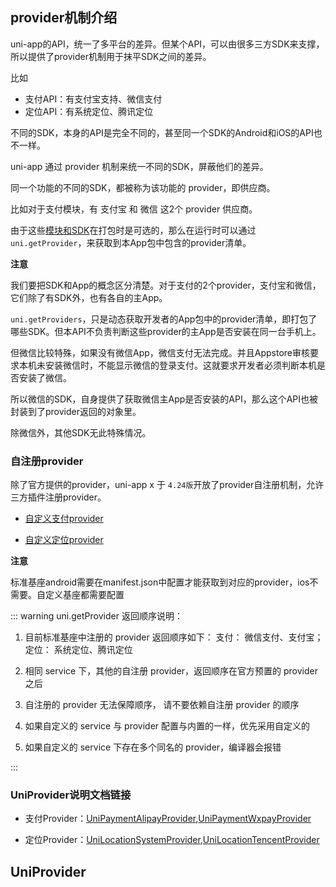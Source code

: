 ## provider机制介绍

uni-app的API，统一了多平台的差异。但某个API，可以由很多三方SDK来支撑，所以提供了provider机制用于抹平SDK之间的差异。

比如
- 支付API：有支付宝支持、微信支付
- 定位API：有系统定位、腾讯定位

不同的SDK，本身的API是完全不同的，甚至同一个SDK的Android和iOS的API也不一样。

uni-app 通过 provider 机制来统一不同的SDK，屏蔽他们的差异。

同一个功能的不同的SDK，都被称为该功能的 provider，即供应商。

比如对于支付模块，有 支付宝 和 微信 这2个 provider 供应商。

由于这些[模块和SDK](../collocation/manifest-modules.md)在打包时是可选的，那么在运行时可以通过 `uni.getProvider`，来获取到本App包中包含的provider清单。

**注意**

我们要把SDK和App的概念区分清楚。对于支付的2个provider，支付宝和微信，它们除了有SDK外，也有各自的主App。

`uni.getProviders`，只是动态获取开发者的App包中的provider清单，即打包了哪些SDK。但本API不负责判断这些provider的主App是否安装在同一台手机上。

但微信比较特殊，如果没有微信App，微信支付无法完成。并且Appstore审核要求本机未安装微信时，不能显示微信的登录支付。这就要求开发者必须判断本机是否安装了微信。

所以微信的SDK，自身提供了获取微信主App是否安装的API，那么这个API也被封装到了provider返回的对象里。

除微信外，其他SDK无此特殊情况。

### 自注册provider

除了官方提供的provider，uni-app x 于 `4.24版`开放了provider自注册机制，允许三方插件注册provider。

- [自定义支付provider](request-payment.md#customprovider)

- [自定义定位provider](get-location.md#customprovider)

**注意**

标准基座android需要在manifest.json中配置才能获取到对应的provider，ios不需要。自定义基座都需要配置

<!-- UTSAPIJSON.getProvider.name -->

<!-- UTSAPIJSON.getProvider.description -->

<!-- UTSAPIJSON.getProvider.compatibility -->

<!-- UTSAPIJSON.getProvider.param -->

<!-- UTSAPIJSON.getProvider.returnValue -->

::: warning uni.getProvider 返回顺序说明：
1. 目前标准基座中注册的 provider 返回顺序如下：
    支付： 微信支付、支付宝；
    定位： 系统定位、腾讯定位

2. 相同 service 下，其他的自注册 provider，返回顺序在官方预置的 provider 之后

3. 自注册的 provider 无法保障顺序， 请不要依赖自注册 provider 的顺序

4. 如果自定义的 service 与 provider 配置与内置的一样，优先采用自定义的

5. 如果自定义的 service 下存在多个同名的 provider，编译器会报错

:::


<!-- UTSAPIJSON.getProvider.tutorial -->

<!-- UTSAPIJSON.getProvider.example -->

<!-- UTSAPIJSON.getProviderSync.name -->

<!-- UTSAPIJSON.getProviderSync.description -->

<!-- UTSAPIJSON.getProviderSync.compatibility -->

<!-- UTSAPIJSON.getProviderSync.param -->

<!-- UTSAPIJSON.getProviderSync.returnValue -->

<!-- UTSAPIJSON.getProviderSync.tutorial -->

<!-- UTSAPIJSON.getProvider.example -->


### UniProvider说明文档链接

- 支付Provider：[UniPaymentAlipayProvider](./request-payment.md#providerdes),[UniPaymentWxpayProvider](./request-payment.md#providerdes)

- 定位Provider：[UniLocationSystemProvider](./get-location.md#providerdes),[UniLocationTencentProvider](./get-location.md#providerdes)

## UniProvider

<!-- CUSTOMTYPEJSON.UniProvider.description -->

<!-- CUSTOMTYPEJSON.UniProvider.extends -->

<!-- CUSTOMTYPEJSON.UniProvider.param -->

<!-- CUSTOMTYPEJSON.UniProvider.compatibility -->

<!-- CUSTOMTYPEJSON.UniProvider.example -->

<!-- UTSAPIJSON.provider.example -->

<!-- UTSAPIJSON.general_type.name -->

<!-- UTSAPIJSON.general_type.param -->
